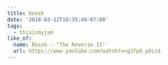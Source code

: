 ```yaml
---
title: bossk
date: '2018-03-12T10:35:49-07:00'
tags:
  - thisismyjam
like_of:
  name: Bossk - "The Reverie II"
  url: https://www.youtube.com/watch?v=gJfpA_y6Lt4
---
```

